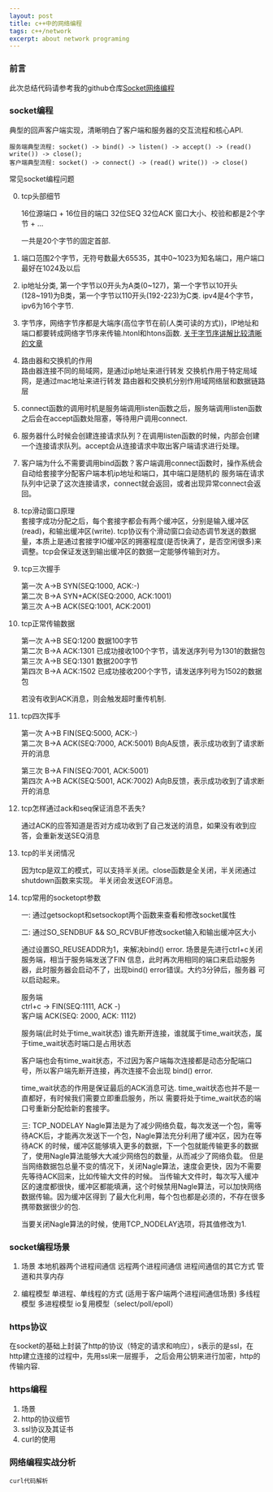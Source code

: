 ```yaml
---
layout: post
title: c++中的网络编程
tags: c++/network
excerpt: about network programing
---  
```


### 前言  

此次总结代码请参考我的github仓库[Socket网络编程](https://github.com/iiicp/project-arrange/tree/master/SocketProgramming)

### socket编程 

典型的回声客户端实现，清晰明白了客户端和服务器的交互流程和核心API.

	服务端典型流程: socket() -> bind() -> listen() -> accept() -> (read()  write()) -> close();
	客户端典型流程: socket() -> connect() -> (read() write()) -> close()


常见socket编程问题 

0. tcp头部细节
	
	16位源端口 + 16位目的端口
	32位SEQ
	32位ACK
	窗口大小、校验和都是2个字节 + ...

	一共是20个字节的固定首部.

1. 端口范围2个字节，无符号数最大65535，其中0~1023为知名端口，用户端口最好在1024及以后
2. ip地址分类, 第一个字节以0开头为A类(0~127)，第一个字节以10开头(128~191)为B类，第一个字节以110开头(192-223)为C类.
	ipv4是4个字节，ipv6为16个字节.
3. 字节序，网络字节序都是大端序(高位字节在前(人类可读的方式))，IP地址和端口都要转成网络字节序来传输.htonl和htons函数.
	[关于字节序讲解比较清晰的文章](https://www.ruanyifeng.com/blog/2016/11/byte-order.html)  
4. 路由器和交换机的作用    
	路由器连接不同的局域网，是通过ip地址来进行转发
	交换机作用于特定局域网，是通过mac地址来进行转发
	路由器和交换机分别作用域网络层和数据链路层   
5. connect函数的调用时机是服务端调用listen函数之后，服务端调用listen函数之后会在accept函数处阻塞，等待用户调用connect.  
6. 服务器什么时候会创建连接请求队列？在调用listen函数的时候，内部会创建一个连接请求队列。accept会从连接请求中取出客户端请求进行处理。
7. 客户端为什么不需要调用bind函数？客户端调用connect函数时，操作系统会自动给套接字分配客户端本机ip地址和端口，其中端口是随机的
	服务端在请求队列中记录了这次连接请求，connect就会返回，或者出现异常connect会返回。
8.  tcp滑动窗口原理   
	套接字成功分配之后，每个套接字都会有两个缓冲区，分别是输入缓冲区(read)，和输出缓冲区(write). tcp协议有个滑动窗口会动态调节发送的数据
	量，本质上是通过套接字IO缓冲区的拥塞程度(是否快满了，是否空闲很多)来调整。tcp会保证发送到输出缓冲区的数据一定能够传输到对方。
9.  tcp三次握手

	第一次		A->B 	SYN(SEQ:1000, ACK:-)          
	第二次		B->A    SYN+ACK(SEQ:2000, ACK:1001)          
	第三次		A->B  	ACK(SEQ:1001, ACK:2001)       

10. tcp正常传输数据

	第一次		A->B 	SEQ:1200 数据100字节     
	第二次		B->A    ACK:1301 已成功接收100个字节，请发送序列号为1301的数据包      
	第三次		A->B 	SEQ:1301 数据200字节     
	第四次		B->A 	ACK:1502 已成功接收200个字节，请发送序列号为1502的数据包     

	若没有收到ACK消息，则会触发超时重传机制.

11. tcp四次挥手      

	第一次	 	A->B 	FIN(SEQ:5000, ACK:-)       
	第二次		B->A 	ACK(SEQ:7000, ACK:5001) B向A反馈，表示成功收到了请求断开的消息     

	第三次 		B->A 	FIN(SEQ:7001, ACK:5001)        
	第四次		A->B 	ACK(SEQ:5001, ACK:7002) A向B反馈，表示成功收到了请求断开的消息      

12. tcp怎样通过ack和seq保证消息不丢失?  

	通过ACK的应答知道是否对方成功收到了自己发送的消息，如果没有收到应答，会重新发送SEQ消息

12. tcp的半关闭情况 

	因为tcp是双工的模式，可以支持半关闭。close函数是全关闭，半关闭通过shutdown函数来实现。
	半关闭会发送EOF消息。

13. tcp常用的socketopt参数   
	
	一: 通过getsockopt和setsockopt两个函数来查看和修改socket属性
	
	二: 通过SO_SENDBUF && SO_RCVBUF修改socket输入和输出缓冲区大小  

	通过设置SO_REUSEADDR为1，来解决bind() error. 场景是先进行ctrl+c关闭服务端，相当于服务端发送了FIN
	信息，此时再次用相同的端口来启动服务器，此时服务器会启动不了，出现bind() error错误。大约3分钟后，服务器
	可以启动起来。

	服务端 				
	ctrl+c -> FIN(SEQ:1111, ACK -)    	
	客户端
	ACK(SEQ: 2000, ACK: 1112)

	服务端(此时处于time_wait状态)
	谁先断开连接，谁就属于time_wait状态，属于time_wait状态时端口是占用状态

	客户端也会有time_wait状态，不过因为客户端每次连接都是动态分配端口号，所以客户端先断开连接，再次连接不会出现
	bind() error.

	time_wait状态的作用是保证最后的ACK消息可达. time_wait状态也并不是一直都好，有时候我们需要立即重启服务，所以
	需要将处于time_wait状态的端口号重新分配给新的套接字。

	三: TCP_NODELAY 
	Nagle算法是为了减少网络负载，每次发送一个包，需等待ACK后，才能再次发送下一个包，Nagle算法充分利用了缓冲区，因为在等待ACK
	的时候，缓冲区能够填入更多的数据，下一个包就能传输更多的数据了，使用Nagle算法能够大大减少网络包的数量，从而减少了网络负载。
	但是当网络数据包总量不变的情况下，关闭Nagle算法，速度会更快，因为不需要先等待ACK回来，比如传输大文件的时候。
	当传输大文件时，每次写入缓冲区的速度都很快，缓冲区都能填满，这个时候禁用Nagle算法，可以加快网络数据传输。因为缓冲区得到
	了最大化利用，每个包也都是必须的，不存在很多携带数据很少的包.

	当要关闭Nagle算法的时候，使用TCP_NODELAY选项，将其值修改为1.


### socket编程场景 

1. 场景
	本地机器两个进程间通信 
	远程两个进程间通信 
	进程间通信的其它方式
		管道和共享内存


2. 编程模型
	单进程、单线程的方式 (适用于客户端两个进程间通信场景)
	多线程模型 
	多进程模型
	io复用模型（select/poll/epoll）

### https协议

在socket的基础上封装了http的协议（特定的请求和响应），s表示的是ssl，在http建立连接的过程中，先用ssl来一层握手，
之后会用公钥来进行加密，http的传输内容.

### https编程 
1. 场景 
2. http的协议细节
3. ssl协议及其证书
4. curl的使用

### 网络编程实战分析 
	curl代码解析